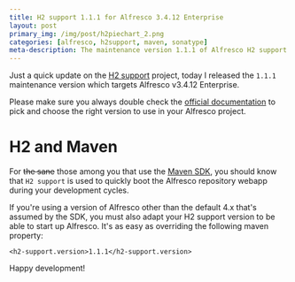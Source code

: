 ```yaml
---
title: H2 support 1.1.1 for Alfresco 3.4.12 Enterprise
layout: post
primary_img: /img/post/h2piechart_2.png
categories: [alfresco, h2support, maven, sonatype]
meta-description: The maintenance version 1.1.1 of Alfresco H2 support module now supports Alfresco Enterprise 3.4.12
---
```


Just a quick update on the [H2 support](https://github.com/skuro/alfresco-h2-support)
project, today I released the `1.1.1` maintenance version which targets
Alfresco v3.4.12 Enterprise.

Please make sure you always double check the [official documentation](https://github.com/skuro/alfresco-h2-support/wiki/H2-Database-support-for-Alfresco)
to pick and choose the right version to use in your Alfresco project.

H2 and Maven
============

For ~~the sane~~ those among you that use the [Maven SDK](https://artifacts.alfresco.com/nexus/content/repositories/alfresco-docs/alfresco-lifecycle-aggregator/latest/index.html),
you should know that `H2 support` is used to quickly boot the Alfresco repository
webapp during your development cycles.

If you're using a version of Alfresco other than the default 4.x that's assumed
by the SDK, you must also adapt your H2 support version to be able to start up
Alfresco. It's as easy as overriding the following maven property:

    <h2-support.version>1.1.1</h2-support.version>

Happy development!
